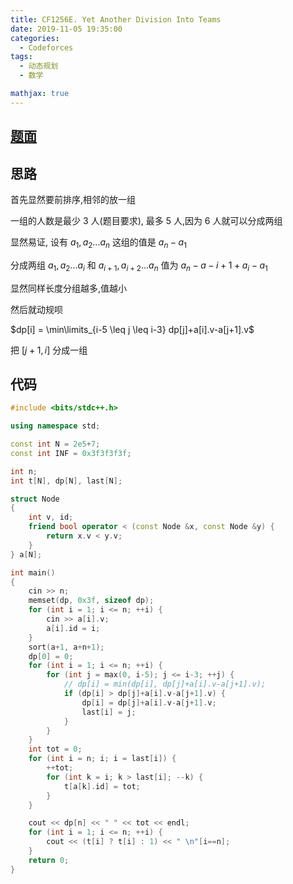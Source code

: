 ```yaml
---
title: CF1256E. Yet Another Division Into Teams
date: 2019-11-05 19:35:00
categories:
  - Codeforces
tags:
  - 动态规划
  - 数学

mathjax: true
---
```

## [题面](https://codeforces.com/contest/1256/problem/E)

## 思路

首先显然要前排序,相邻的放一组

一组的人数是最少 3 人(题目要求), 最多 5 人,因为 6 人就可以分成两组

显然易证, 设有 $a_1, a_2 ... a_n$ 这组的值是 $a_n-a_1$

分成两组 $a_1, a_2 ... a_i$ 和 $a_{i+1}, a_{i+2} ... a_n$ 值为 $a_n-a-{i+1}+a_i-a_1$

显然同样长度分组越多,值越小

然后就动规呗

$dp[i] = \min\limits_{i-5 \leq j \leq i-3} dp[j]+a[i].v-a[j+1].v$

把 $[j+1, i]$ 分成一组

## 代码
```cpp
#include <bits/stdc++.h>

using namespace std;

const int N = 2e5+7;
const int INF = 0x3f3f3f3f;

int n;
int t[N], dp[N], last[N];

struct Node
{
    int v, id;
    friend bool operator < (const Node &x, const Node &y) {
        return x.v < y.v;
    }
} a[N];

int main()
{
    cin >> n;
    memset(dp, 0x3f, sizeof dp);
    for (int i = 1; i <= n; ++i) {
        cin >> a[i].v;
        a[i].id = i;
    }
    sort(a+1, a+n+1);
    dp[0] = 0;
    for (int i = 1; i <= n; ++i) {
        for (int j = max(0, i-5); j <= i-3; ++j) {
            // dp[i] = min(dp[i], dp[j]+a[i].v-a[j+1].v);
            if (dp[i] > dp[j]+a[i].v-a[j+1].v) {
                dp[i] = dp[j]+a[i].v-a[j+1].v;
                last[i] = j;
            }
        }
    }
    int tot = 0;
    for (int i = n; i; i = last[i]) {
        ++tot;
        for (int k = i; k > last[i]; --k) {
            t[a[k].id] = tot;
        }
    }

    cout << dp[n] << " " << tot << endl;
    for (int i = 1; i <= n; ++i) {
        cout << (t[i] ? t[i] : 1) << " \n"[i==n];
    }
    return 0;
}
```